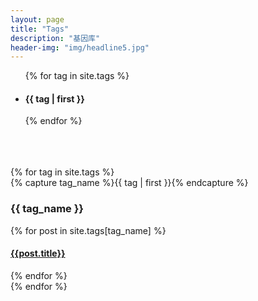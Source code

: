 ```yaml
---
layout: page
title: "Tags"
description: "基因库"  
header-img: "img/headline5.jpg"  
---
```




<ul class="tag-cloud">
{% for tag in site.tags %}
 <li style="font-size: {{ tag | first | size | times: 70 | divided_by: site.tags.size | plus: 70  }}%">
<h4 href="#{{ tag | first | slugize }}">
   {{ tag | first }}
    </h4>
  </li>
{% endfor %}
</ul>

<br />
<br />
<br />

<div id="archives">
{% for tag in site.tags %}
  <div class="archive-group">
    {% capture tag_name %}{{ tag | first }}{% endcapture %}
    <h3 id="#{{ tag_name | slugize }}">{{ tag_name }}</h3>
    <a name="{{ tag_name | slugize }}"></a>
    {% for post in site.tags[tag_name] %}
    <article class="archive-item">
      <h4><a href="{{ root_url }}{{ post.url }}">{{post.title}}</a></h4>
    </article>
    {% endfor %}
  </div>
{% endfor %}
</div>

